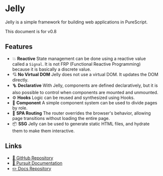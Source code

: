 # Jelly

Jelly is a simple framework for building web applications in PureScript.

This document is for v0.8

## Features

- 💥 **Reactive**
  State management can be done using a reactive value called a `Signal`. It is not FRP (Functional Reactive Programming) because it is basically a discrete value.
- 💘 **No Virtual DOM**
  Jelly does not use a virtual DOM. It updates the DOM directly.
- 🪜 **Declarative**
  With Jelly, components are defined declaratively, but it is also possible to control when components are mounted and unmounted.
- ⚙️ **Hooks**
  Logic can be reused and synthesized using Hooks.
- 🧱 **Component**
  A simple component system can be used to divide pages by role.
- 🧭 **SPA Routing**
  The router overrides the browser's behavior, allowing page transitions without loading the entire page.
- 📦 **SSG**
  Jelly can be used to generate static HTML files, and hydrate them to make them interactive.

## Links

- [🐙 GitHub Repository](https://github.com/yukikurage/purescript-jelly)
- [📄 Pursuit Documentation](https://pursuit.purescript.org/packages/purescript-jelly)
- [✏️ Docs Repository](https://github.com/yukikurage/jelly-docs)

